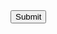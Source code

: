 <!DOCTYPE html>
<html lang="en">
    <head>
        <title>File Upload</title>
    </head>
    <body>
        <input type="submit">
    </body>
</html>
